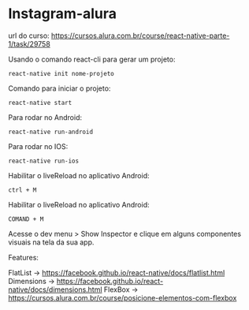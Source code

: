 # Instagram-alura

url do curso: https://cursos.alura.com.br/course/react-native-parte-1/task/29758

Usando o comando react-cli para gerar um projeto:

`react-native init nome-projeto`

Comando para iniciar o projeto:

`react-native start`

Para rodar no Android:

`react-native run-android`

Para rodar no IOS:

`react-native run-ios`

Habilitar o liveReload no aplicativo Android:

`ctrl + M`

Habilitar o liveReload no aplicativo Android:

`COMAND + M`

Acesse o dev menu > Show Inspector e clique em alguns componentes visuais na tela da sua app.

Features:

FlatList -> https://facebook.github.io/react-native/docs/flatlist.html
Dimensions -> https://facebook.github.io/react-native/docs/dimensions.html
FlexBox -> https://cursos.alura.com.br/course/posicione-elementos-com-flexbox
